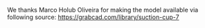 We thanks Marco Holub Oliveira for making the model available via following source: https://grabcad.com/library/suction-cup-7
